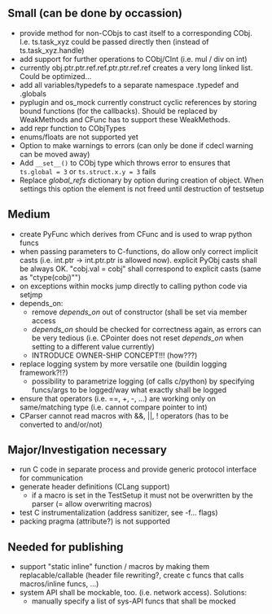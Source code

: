 Small (can be done by occassion)
--------------------------------
* provide method for non-CObjs to cast itself to a corresponding CObj.
  I.e. ts.task_xyz could be passed directly then (instead of ts.task_xyz.handle)
* add support for further operations to CObj/CInt (i.e. mul / div on int)
* currently obj.ptr.ptr.ref.ref.ptr.ptr.ref.ref creates a very long linked list.
  Could be optimized...
* add all variables/typedefs to a separate namespace .typedef and .globals
* pyplugin and os_mock currently construct cyclic references by storing
  bound functions (for the callbacks). Should be replaced by WeakMethods and
  CFunc has to support these WeakMethods.
* add repr function to CObjTypes
* enums/floats are not supported yet
* Option to make warnings to errors (can only be done if cdecl warning can be moved away)
* Add ``__set__()`` to CObj type which throws error to ensures that 
  ``ts.global = 3`` or ``ts.struct.x.y = 3`` fails
* Replace _global_refs_ dictionary by option during creation of object.
  When settings this option the element is not freed until destruction
  of testsetup


Medium
------
* create PyFunc which derives from CFunc and is used to wrap python funcs
* when passing parameters to C-functions, do allow only correct implicit casts
  (i.e. int.ptr -> int.ptr.ptr is allowed now). explicit PyObj casts shall be
  always OK. "cobj.val = cobj" shall correspond to explicit casts
  (same as "ctype(cobj)"")
* on exceptions within mocks jump directly to calling python code via setjmp
* depends_on:
  * remove _depends_on_ out of constructor (shall be set via member access
  * _depends_on_ should be checked for correctness again, as errors can be
    very tedious (i.e. CPointer does not reset _depends_on_ when setting to a
    different value currently)
  * INTRODUCE OWNER-SHIP CONCEPT!!! (how???)
* replace logging system by more versatile one (buildin logging framework?!?)
    * possibility to parametrize logging (of calls c/python) by specifying
      funcs/args to be logged/way what exactly shall be logged
* ensure that operators (i.e. ==, +, -, ...) are working only on same/matching
  type (i.e. cannot compare pointer to int)
* CParser cannot read macros with &&, ||, ! operators
  (has to be converted to and/or/not)


Major/Investigation necessary
-----------------------------
* run C code in separate process and provide generic protocol interface for
  communication
* generate header definitions (CLang support)
  + if a macro is set in the TestSetup it must not be overwritten by the parser
    (= allow overwriting macros)
* test C instrumentalization (address sanitizer, see -f... flags)
* packing pragma (attribute?) is not supported


Needed for publishing
---------------------
* support "static inline" function / macros by making them replacable/callable
  (header file rewriting?, create c funcs that calls macros/inline funcs, ...)
* system API shall be mockable, too. (i.e. network access). Solutions:
  * manually specify a list of sys-API funcs that shall be mocked
